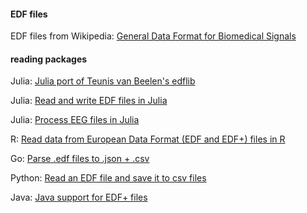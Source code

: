 #### EDF files

EDF files from Wikipedia: [General Data Format for Biomedical Signals](https://www.wikiwand.com/en/General_Data_Format_for_Biomedical_Signals?wprov=srpw1_2)

#### reading packages

Julia: [Julia port of Teunis van Beelen's edflib](https://github.com/wherrera10/EDFPlus.jl)

Julia: [Read and write EDF files in Julia](https://github.com/beacon-biosignals/EDF.jl)

Julia: [Process EEG files in Julia](https://github.com/rob-luke/EEG.jl)

R: [Read data from European Data Format (EDF and EDF+) files in R](https://github.com/bwrc/edf)

Go: [Parse .edf files to .json + .csv](https://github.com/andrewyavors/EDFparser)

Python: [Read an EDF file and save it to csv files](https://github.com/silva-luana/EDF)

Java: [Java support for EDF+ files](https://github.com/lab-neuro-comp/EDF)
